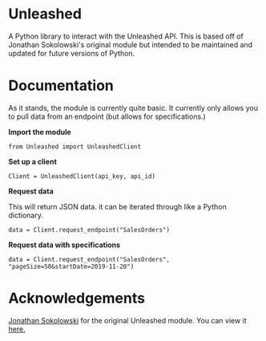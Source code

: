 # Unleashed
A Python library to interact with the Unleashed API. This is based off of Jonathan Sokolowski's original module but intended to be maintained and updated for future versions of Python.

# Documentation
As it stands, the module is currently quite basic. It currently only allows you to pull data from an endpoint (but allows for specifications.)

**Import the module**

`from Unleashed import UnleashedClient`

**Set up a client**

`Client = UnleashedClient(api_key, api_id)`

**Request data**

This will return JSON data. it can be iterated through like a Python dictionary.

`data = Client.request_endpoint("SalesOrders")`

**Request data with specifications**

`data = Client.request_endpoint("SalesOrders", "pageSize=50&startDate=2019-11-20")`

# Acknowledgements
[Jonathan Sokolowski](https://github.com/jsok/) for the original Unleashed module. You can view it [here.](https://github.com/jsok/unleashed)
